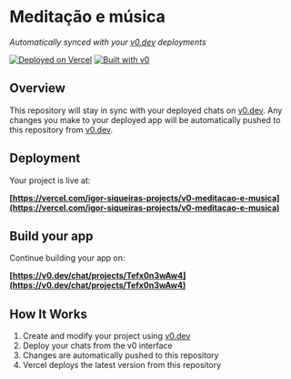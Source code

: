 # Meditação e música

*Automatically synced with your [v0.dev](https://v0.dev) deployments*

[![Deployed on Vercel](https://img.shields.io/badge/Deployed%20on-Vercel-black?style=for-the-badge&logo=vercel)](https://vercel.com/igor-siqueiras-projects/v0-meditacao-e-musica)
[![Built with v0](https://img.shields.io/badge/Built%20with-v0.dev-black?style=for-the-badge)](https://v0.dev/chat/projects/Tefx0n3wAw4)

## Overview

This repository will stay in sync with your deployed chats on [v0.dev](https://v0.dev).
Any changes you make to your deployed app will be automatically pushed to this repository from [v0.dev](https://v0.dev).

## Deployment

Your project is live at:

**[https://vercel.com/igor-siqueiras-projects/v0-meditacao-e-musica](https://vercel.com/igor-siqueiras-projects/v0-meditacao-e-musica)**

## Build your app

Continue building your app on:

**[https://v0.dev/chat/projects/Tefx0n3wAw4](https://v0.dev/chat/projects/Tefx0n3wAw4)**

## How It Works

1. Create and modify your project using [v0.dev](https://v0.dev)
2. Deploy your chats from the v0 interface
3. Changes are automatically pushed to this repository
4. Vercel deploys the latest version from this repository